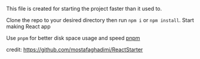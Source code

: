 This file is created for starting the project faster than it used to.

Clone the repo to your desired directory
then run `npm i` or `npm install`. Start making React app

Use `pnpm` for better disk space usage and speed [pnpm](https://pnpm.io/)


credit: https://github.com/mostafaghadimi/ReactStarter
